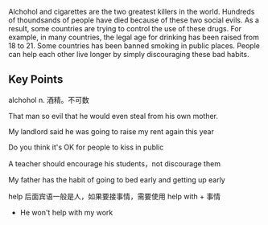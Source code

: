Alchohol and cigarettes are the two greatest killers in the world. Hundreds of thoundsands of people have died because of these two social evils. 
As a result, some countries are trying to control the use of these drugs.
For example, in many countries, the legal age for drinking has been raised from 18 to 21. Some countries has been banned smoking in public places.
People can help each other live longer by simply discouraging these bad habits.

## Key Points
alchohol n. 酒精。不可数

That man so evil that he would even steal from his own mother.

My landlord said he was going to raise my rent again this year  

Do you think it's OK for people to kiss in public

A teacher should encourage his students，not discourage them

My father has the habit of going to bed early and getting up early

help 后面宾语一般是人，如果要接事情，需要使用 help with + 事情
- He won't help with my work
